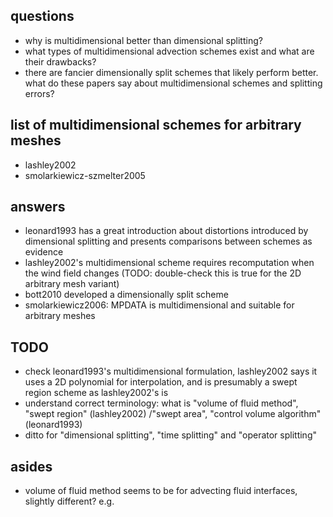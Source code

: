 questions
---------
- why is multidimensional better than dimensional splitting?
- what types of multidimensional advection schemes exist and what are their drawbacks?
- there are fancier dimensionally split schemes that likely perform better.  what do these papers say about multidimensional schemes and splitting errors?

list of multidimensional schemes for arbitrary meshes
-----------------------------------------------------
- lashley2002
- smolarkiewicz-szmelter2005

answers
-------

- leonard1993 has a great introduction about distortions introduced by dimensional splitting and presents comparisons between schemes as evidence
- lashley2002's multidimensional scheme requires recomputation when the wind field changes (TODO: double-check this is true for the 2D arbitrary mesh variant)
- bott2010 developed a dimensionally split scheme
- smolarkiewicz2006: MPDATA is multidimensional and suitable for arbitrary meshes

TODO
----
- check leonard1993's multidimensional formulation, lashley2002 says it uses a 2D polynomial for interpolation, and is presumably a swept region scheme as lashley2002's is
- understand correct terminology: what is "volume of fluid method", "swept region" (lashley2002) /"swept area", "control volume algorithm" (leonard1993)
- ditto for "dimensional splitting", "time splitting" and "operator splitting"

asides
------

- volume of fluid method seems to be for advecting fluid interfaces, slightly different?  e.g. 

